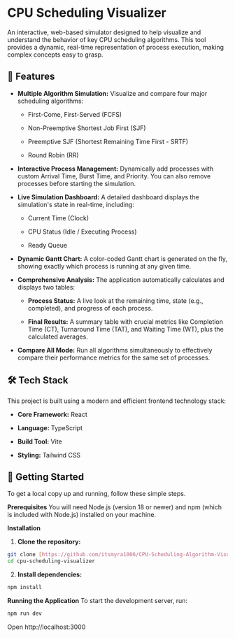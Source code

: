 # CPU Scheduling Visualizer

An interactive, web-based simulator designed to help visualize and understand the behavior of key CPU scheduling algorithms. This tool provides a dynamic, real-time representation of process execution, making complex concepts easy to grasp.

## 🌟 Features
- **Multiple Algorithm Simulation:** Visualize and compare four major scheduling algorithms:

   - First-Come, First-Served (FCFS)

   - Non-Preemptive Shortest Job First (SJF)

   - Preemptive SJF (Shortest Remaining Time First - SRTF)

   - Round Robin (RR)

- **Interactive Process Management:** Dynamically add processes with custom Arrival Time, Burst Time, and Priority. You can also remove processes before starting the simulation.

- **Live Simulation Dashboard:** A detailed dashboard displays the simulation's state in real-time, including:

   - Current Time (Clock)

   - CPU Status (Idle / Executing Process)

   - Ready Queue

- **Dynamic Gantt Chart:** A color-coded Gantt chart is generated on the fly, showing exactly which process is running at any given time.

- **Comprehensive Analysis:** The application automatically calculates and displays two tables:

   - **Process Status:** A live look at the remaining time, state (e.g., completed), and progress of each process.

   - **Final Results:** A summary table with crucial metrics like Completion Time (CT), Turnaround Time (TAT), and Waiting Time (WT), plus the calculated averages.

- **Compare All Mode:** Run all algorithms simultaneously to effectively compare their performance metrics for the same set of processes.

## 🛠️ Tech Stack
This project is built using a modern and efficient frontend technology stack:

- **Core Framework:** React

- **Language:** TypeScript

- **Build Tool:** Vite

- **Styling:** Tailwind CSS 

## 🚀 Getting Started
To get a local copy up and running, follow these simple steps.

**Prerequisites**
You will need Node.js (version 18 or newer) and npm (which is included with Node.js) installed on your machine.

**Installation**
1. **Clone the repository:**
```bash
git clone [https://github.com/itsmyra1006/CPU-Scheduling-Algorithm-Visualizer.git](https://github.com/itsmyra1006/CPU-Scheduling-Algorithm-Visualizer.git)
cd cpu-scheduling-visualizer
```
2. **Install dependencies:**
```bash
npm install
```

**Running the Application**
To start the development server, run:
```bash
npm run dev
```
Open http://localhost:3000